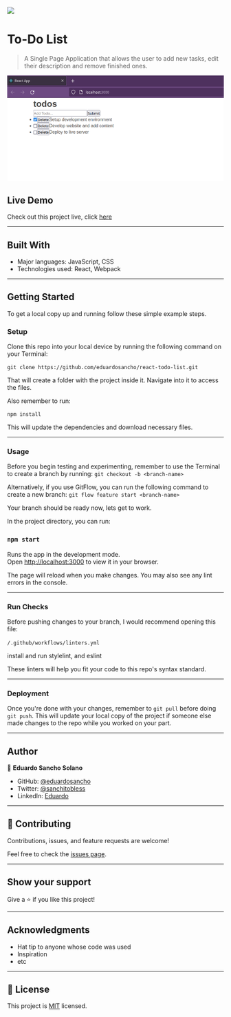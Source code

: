 ![](https://img.shields.io/badge/Microverse-blueviolet)

# To-Do List

> A Single Page Application that allows the user to add new tasks, edit their description and remove finished ones.

![screenshot](app_screenshot.png)

## Live Demo

Check out this project live, click [here](https://eduardosancho.github.io/math_magicians/)
<hr>

## Built With

- Major languages: JavaScript, CSS
- Technologies used: React, Webpack
<hr>

## Getting Started

To get a local copy up and running follow these simple example steps.

### Setup
Clone this repo into your local device by running the following command on your Terminal:
```
git clone https://github.com/eduardosancho/react-todo-list.git
```

That will create a folder with the project inside it. Navigate into it to access the files.

Also remember to run:
```
npm install
```
This will update the dependencies and download necessary files.
<hr>

### Usage
Before you begin testing and experimenting, remember to use the Terminal to create a branch by running:
``
git checkout -b <branch-name>
``

Alternatively, if you use GitFlow, you can run the following command to create a new branch:
``
git flow feature start <branch-name>
``

Your branch should be ready now, lets get to work.

In the project directory, you can run:
### `npm start`

Runs the app in the development mode.\
Open [http://localhost:3000](http://localhost:3000) to view it in your browser.

The page will reload when you make changes.
You may also see any lint errors in the console.

<hr>

### Run Checks
Before pushing changes to your branch, I would recommend opening this file:

``
/.github/workflows/linters.yml
``

install and run stylelint, and eslint

These linters will help you fit your code to this repo's syntax standard.
<hr>

### Deployment
Once you're done with your changes, remember to ``git pull`` before doing ``git push``. 
This will update your local copy of the project if someone else made changes to the repo while you worked on your part.
<hr>

## Author

👤 **Eduardo Sancho Solano**

- GitHub: [@eduardosancho](https://github.com/eduardosancho)
- Twitter: [@sanchitobless](https://twitter.com/sanchitobless)
- LinkedIn: [Eduardo](https://www.linkedin.com/in/eduardo-sancho-043641181/)
<hr>

## 🤝 Contributing

Contributions, issues, and feature requests are welcome!

Feel free to check the [issues page](../../issues/).

<hr>

## Show your support

Give a ⭐️ if you like this project!
<hr>

## Acknowledgments

- Hat tip to anyone whose code was used
- Inspiration
- etc
<hr>

## 📝 License

This project is [MIT](./MIT.md) licensed.